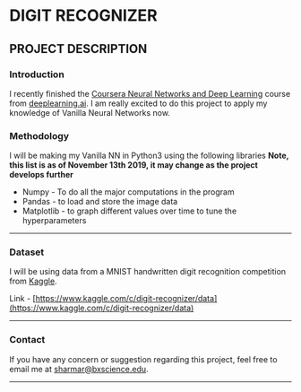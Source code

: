 # DIGIT RECOGNIZER


## PROJECT DESCRIPTION



### Introduction


I recently finished the [Coursera Neural Networks and Deep Learning][1] course from [deeplearning.ai][2]. I am really excited to do this project to apply my knowledge of Vanilla Neural Networks now.


### Methodology


I will be making my Vanilla NN in Python3 using the following libraries **__Note, this list is as of November 13th 2019, it may change as the project develops further__**

* Numpy - To do all the major computations in the program
* Pandas - to load and store the image data
* Matplotlib - to graph different values over time to tune the hyperparameters

-------

### Dataset

I will be using data from a MNIST handwritten digit recognition competition from [Kaggle][3].

Link - [https://www.kaggle.com/c/digit-recognizer/data](https://www.kaggle.com/c/digit-recognizer/data)

-------

### Contact

If you have any concern or suggestion regarding this project, feel free to email me at [sharmar@bxscience.edu](sharmar@bxscience.edu).

-------

[1]: https://www.coursera.org/learn/neural-networks-deep-learning/
[2]: https://www.coursera.org/specializations/deep-learning?
[3]: https://www.kaggle.com/
